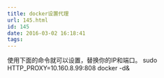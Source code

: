 ```yaml
---
title: docker设置代理
url: 145.html
id: 145
date: 2016-03-02 16:18:41
tags:
---
```


使用下面的命令就可以设置，替换你的IP和端口。 sudo HTTP_PROXY=10.160.8.99:808 docker -d&